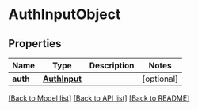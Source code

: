 # AuthInputObject

## Properties
Name | Type | Description | Notes
------------ | ------------- | ------------- | -------------
**auth** | [**AuthInput**](AuthInput.md) |  | [optional] 

[[Back to Model list]](../README.md#documentation-for-models) [[Back to API list]](../README.md#documentation-for-api-endpoints) [[Back to README]](../README.md)

